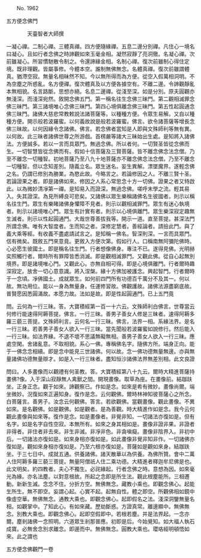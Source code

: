 ﻿　　No. 1962

五方便念佛門

　　　　天臺智者大師撰


一凝心禪。二制心禪。三體真禪。四方便隨緣禪。五息二邊分別禪。凡住心一境名曰凝心。且如行者念佛之時諦觀如來玉毫金相。凝然寂靜了亮洞徹。名凝心禪。次前雖凝心。所習慣馳散令制之。令還諦緣金相。名制心禪。復次前雖制心得住定境。既非理觀。皆屬事修。今體本空。誰制無佛無念。名體真禪。復次前雖謂體真。猶滯空寂。無量名相昧然不知。今以無所得而為方便。從空入假萬相洞明。不為空塵之所惑亂。名方便禪。復次體真及以方便各據空有。不離二邊。令諦觀靜亂本無相貌。名言路斷。思想亦絕。名息二邊禪。從淺至深。如是分別。原夫圓觀亦無淺深。而淺深宛然。敘開念佛五門。第一稱名往生念佛三昧門。第二觀相滅罪念佛三昧門。第三諸境唯心念佛三昧門。第四心境俱離念佛三昧門。第五性起圓通念佛三昧門。諸佛大慈悲常教敕說法諸菩薩等。以種種方便。令眾生易解。又自以種種方便。開示般若波羅蜜。以何義故說是般若波羅蜜。佛言。欲令諸菩薩等增長念佛三昧故。以何因緣令念諸佛。佛言。若念佛者當知是人即與文殊師利等無有異。以何故。此三昧者諸佛世尊之所游戲。首楞嚴等諸大三昧始出生處。是知將入諸佛法。方便誠多。若以一言而具眾門。無過念佛。所以者何。一切賢圣皆從念佛而生。一切智慧皆從念佛而有。假如十信菩薩及三賢菩薩。皆不離念佛念法念僧。乃至不離念一切種智。初地菩薩乃至八九十地菩薩亦不離念佛念法念僧。乃至不離念一切種智。但以念知差別。隨義立名。眾生迷名。妄生異解。漂墜魔界。遂輕念佛之名。仍謂已修別為勝業。為愍此故。今略言之。若論修因之人。不離三賢十圣。若論證果之者。即是諸佛如來。修因之人系心常思念十方一切佛。證果之者又特啟此。以為微妙清凈第一禪。是知易入而證深。無過念佛。嗟呼末學之流。輕其易入。失其證深。為見所縛良可悲矣。又諸佛以眾生樂稱諸佛名生彼國者。則示以稱名往生門。眾生有樂睹諸佛身懼障不見者。則示以觀相滅罪門。眾生有迷心執境者。則示以諸境唯心門。眾生有計實有者。則示以心境俱離門。眾生樂深寂定趣無生滅者。則示以性起圓通門。大哉世尊善拔我等。開示一道。直至菩提。甚深法門所謂念佛。唯有大智度者。生而知之者。深修定慧者。善經論者。請撿此門。與了義大乘等經。有收義不盡處請試言之。是知稱一佛名。智深則深。一言而具眾門。信有微矣。既敘五門來意竟。更敘入方便次第。假如行人。口稱南無阿彌陀佛時。心必愿生彼國土。即是稱名往生門。行者想像佛身。專注不已。遂得見佛。光明赫奕照觸行者。爾時所有罪障皆悉消滅。即是觀相滅罪門。又觀此佛。從自心起無別境界。即是諸境唯心門。又觀此心。亦無自相可得。即是心境俱離門。行者爾時趣深寂定。放舍一切心意意識。將入涅槃。緣十方佛加被護念。興起智門。行者爾時于一念頃。凈佛國土。成就眾生。如何前四門所有功德百千萬分不及其一。何以故。無功用位。能以一身為無量身。任運修習故。佛觀護故。諸佛法源盡窮底故。普賢愿因悉圓滿故。本愿力故。法如是故。即是性起圓通門。已上五門竟

問。云何為一行三昧。答。大寶積經第一百一十六云。文殊師利白佛言。世尊當云何修行能速得阿耨菩提。佛言。一行三昧。善男子善女人修是三昧者。速得阿耨多羅三藐三菩提。文殊師利言。云何名一行三昧。佛言。法界一相。系緣法界。是名一行三昧。若善男子善女人欲入一行三昧。當先聞般若波羅蜜如說修行。然后能入一行三昧。如法界緣。不退不壞不思議無礙無相。善男子善女人欲入一行三昧。應處空閑。舍諸亂意。不取相貌。系心一佛。專稱佛名字。隨佛方所。端身正向。能于一佛念念相續。即是念中能見三世諸佛。何以故。念一佛功德無量無邊。亦與無量諸佛功德無量辯才。如是入一行三昧者。盡知恒沙諸佛法界無差別相。此文良證

問曰。人多畫像而以觀禮有何圣教。答。大寶積經第八十九云。爾時大精進菩薩持畫佛?像。入于深山寂靜無人禽獸之間。開現畫像。取草為座。在畫像前。結跏趺坐。正身正念。觀于如來。諦觀察已。作如是念。如來是希有微妙。畫像尚爾。端坐微妙。況復如來正遍知身。復作是念。云何觀佛。爾時林神知彼菩薩心之所念。白菩薩言。善男子。汝念云何觀佛。答言。若欲觀佛。當觀畫像。觀此畫像。不異如來。是名觀佛。如是觀佛。如是觀者。是為善觀。時大精進作如是念。我今云何觀此畫像與如來等。復作是念。如是畫像者。非覺非知。一切諸法亦復如是。但有名字。如是名字自性空寂。本無所有。如來之身其相如是。畫像非證非果。非證者非得者。非住者非去來。非生非滅。非凈非色。非貪嗔癡。畫像非陰界入。非初中后。一切諸法亦復如是。如來身相亦復如是。如此畫像非覺非知非作。一切諸佛亦復如是。觀如來身相亦復如是。乃至六根亦復如是。菩薩如是觀如來身。結跏趺坐。于三七日中。成就五通。供養諸佛。諸天散華以為供養。為佛所贊。會中二萬人住阿耨多羅三藐三菩提。無量阿僧祇人住二乘功德。大精進者釋迦牟尼佛是也。此文明矣。約四教者。夫心不獨生。必詫緣起。行者念佛之時。意想為因。如來毫光為緣。亦名法塵。以對意根故。所起之念即是所生法。觀此根塵能所。三相遷動。新新生滅。念念不住。分折方空。無佛無念。藏教小乘也。即觀念佛心。起能生所生。無不即空。妄謂心起。心實不起。起無自性。體之即空。所觀佛相如鏡中像虛空華。無佛無念。通教大乘也。即觀念佛心。起即假名之法。淺深洞鑒無量名相。如觀掌中。了知此心。有如來藏。歷劫斷惑。方證真常。離邊顯中。無佛無念。別教大乘也。即觀念佛心。起即空假即中。若根若塵。并是法界起。一念亦爾。塵剎諸佛一念照明。六道眾生剎那普應。初即是后。今始覺知。如大福人執石成寶。必無舍念別求離念。即邊而中。無佛無念。圓教大乘也。瓔珞經明頓悟如來。此之謂也

五方便念佛觀門一卷
